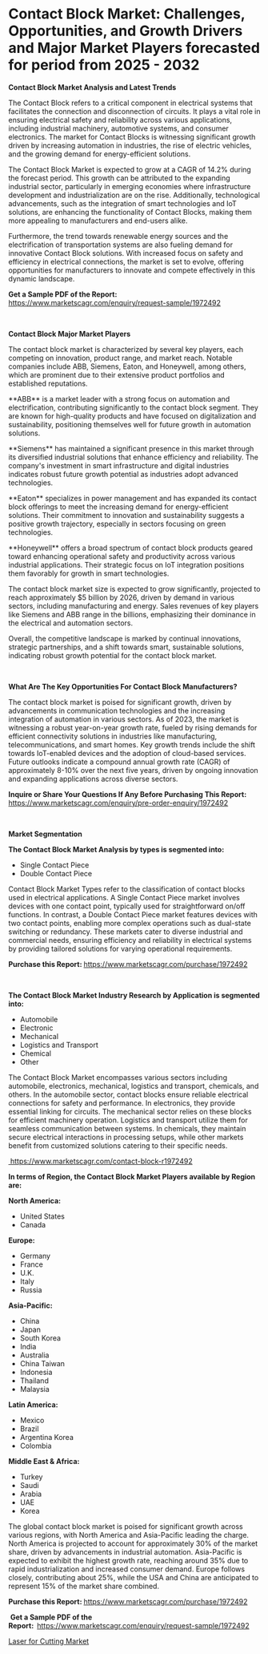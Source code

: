 <p><h1>Contact Block Market: Challenges, Opportunities, and Growth Drivers and Major Market Players forecasted for period from 2025 - 2032</h1></p><p><strong>Contact Block Market Analysis and Latest Trends</strong></p>
<p><p>The Contact Block refers to a critical component in electrical systems that facilitates the connection and disconnection of circuits. It plays a vital role in ensuring electrical safety and reliability across various applications, including industrial machinery, automotive systems, and consumer electronics. The market for Contact Blocks is witnessing significant growth driven by increasing automation in industries, the rise of electric vehicles, and the growing demand for energy-efficient solutions.</p><p>The Contact Block Market is expected to grow at a CAGR of 14.2% during the forecast period. This growth can be attributed to the expanding industrial sector, particularly in emerging economies where infrastructure development and industrialization are on the rise. Additionally, technological advancements, such as the integration of smart technologies and IoT solutions, are enhancing the functionality of Contact Blocks, making them more appealing to manufacturers and end-users alike.</p><p>Furthermore, the trend towards renewable energy sources and the electrification of transportation systems are also fueling demand for innovative Contact Block solutions. With increased focus on safety and efficiency in electrical connections, the market is set to evolve, offering opportunities for manufacturers to innovate and compete effectively in this dynamic landscape.</p></p>
<p><strong>Get a Sample PDF of the Report:&nbsp;</strong> <a href="https://www.marketscagr.com/enquiry/request-sample/1972492?utm_campaign=3019&utm_medium=2&utm_source=Github&utm_content=ia&utm_term=10042025&utm_id=contact-block">https://www.marketscagr.com/enquiry/request-sample/1972492</a></p>
<p>&nbsp;</p>
<p><strong>Contact Block Major Market Players</strong></p>
<p><p>The contact block market is characterized by several key players, each competing on innovation, product range, and market reach. Notable companies include ABB, Siemens, Eaton, and Honeywell, among others, which are prominent due to their extensive product portfolios and established reputations.</p><p>**ABB** is a market leader with a strong focus on automation and electrification, contributing significantly to the contact block segment. They are known for high-quality products and have focused on digitalization and sustainability, positioning themselves well for future growth in automation solutions.</p><p>**Siemens** has maintained a significant presence in this market through its diversified industrial solutions that enhance efficiency and reliability. The company's investment in smart infrastructure and digital industries indicates robust future growth potential as industries adopt advanced technologies.</p><p>**Eaton** specializes in power management and has expanded its contact block offerings to meet the increasing demand for energy-efficient solutions. Their commitment to innovation and sustainability suggests a positive growth trajectory, especially in sectors focusing on green technologies.</p><p>**Honeywell** offers a broad spectrum of contact block products geared toward enhancing operational safety and productivity across various industrial applications. Their strategic focus on IoT integration positions them favorably for growth in smart technologies.</p><p>The contact block market size is expected to grow significantly, projected to reach approximately $5 billion by 2026, driven by demand in various sectors, including manufacturing and energy. Sales revenues of key players like Siemens and ABB range in the billions, emphasizing their dominance in the electrical and automation sectors.</p><p>Overall, the competitive landscape is marked by continual innovations, strategic partnerships, and a shift towards smart, sustainable solutions, indicating robust growth potential for the contact block market.</p></p>
<p>&nbsp;</p>
<p><strong>What Are The Key Opportunities For Contact Block Manufacturers?</strong></p>
<p><p>The contact block market is poised for significant growth, driven by advancements in communication technologies and the increasing integration of automation in various sectors. As of 2023, the market is witnessing a robust year-on-year growth rate, fueled by rising demands for efficient connectivity solutions in industries like manufacturing, telecommunications, and smart homes. Key growth trends include the shift towards IoT-enabled devices and the adoption of cloud-based services. Future outlooks indicate a compound annual growth rate (CAGR) of approximately 8-10% over the next five years, driven by ongoing innovation and expanding applications across diverse sectors.</p></p>
<p><strong>Inquire or Share Your Questions If Any Before Purchasing This Report:</strong> <a href="https://www.marketscagr.com/enquiry/pre-order-enquiry/1972492?utm_campaign=3019&utm_medium=2&utm_source=Github&utm_content=ia&utm_term=10042025&utm_id=contact-block">https://www.marketscagr.com/enquiry/pre-order-enquiry/1972492</a></p>
<p>&nbsp;</p>
<p><strong>Market Segmentation</strong></p>
<p><strong>The Contact Block Market Analysis by types is segmented into:</strong></p>
<p><ul><li>Single Contact Piece</li><li>Double Contact Piece</li></ul></p>
<p><p>Contact Block Market Types refer to the classification of contact blocks used in electrical applications. A Single Contact Piece market involves devices with one contact point, typically used for straightforward on/off functions. In contrast, a Double Contact Piece market features devices with two contact points, enabling more complex operations such as dual-state switching or redundancy. These markets cater to diverse industrial and commercial needs, ensuring efficiency and reliability in electrical systems by providing tailored solutions for varying operational requirements.</p></p>
<p><strong>Purchase this Report:&nbsp;</strong><a href="https://www.marketscagr.com/purchase/1972492?utm_campaign=3019&utm_medium=2&utm_source=Github&utm_content=ia&utm_term=10042025&utm_id=contact-block">https://www.marketscagr.com/purchase/1972492</a></p>
<p>&nbsp;</p>
<p><strong>The Contact Block Market Industry Research by Application is segmented into:</strong></p>
<p><ul><li>Automobile</li><li>Electronic</li><li>Mechanical</li><li>Logistics and Transport</li><li>Chemical</li><li>Other</li></ul></p>
<p><p>The Contact Block Market encompasses various sectors including automobile, electronics, mechanical, logistics and transport, chemicals, and others. In the automobile sector, contact blocks ensure reliable electrical connections for safety and performance. In electronics, they provide essential linking for circuits. The mechanical sector relies on these blocks for efficient machinery operation. Logistics and transport utilize them for seamless communication between systems. In chemicals, they maintain secure electrical interactions in processing setups, while other markets benefit from customized solutions catering to their specific needs.</p></p>
<p><a href="https://www.marketscagr.com/contact-block-r1972492?utm_campaign=3019&utm_medium=2&utm_source=Github&utm_content=ia&utm_term=10042025&utm_id=contact-block">&nbsp;https://www.marketscagr.com/contact-block-r1972492</a></p>
<p><strong>In terms of Region, the Contact Block Market Players available by Region are:</strong></p>
<p>
    <p> <strong> North America: </strong>
        <ul>
            <li>United States</li>
            <li>Canada</li>
        </ul>
        </p> 
    <p> <strong> Europe: </strong>
        <ul>
            <li>Germany</li>
            <li>France</li>
            <li>U.K.</li>
            <li>Italy</li>
            <li>Russia</li>
        </ul>
        </p> 
    <p> <strong> Asia-Pacific: </strong>
        <ul>
            <li>China</li>
            <li>Japan</li>
            <li>South Korea</li>
            <li>India</li>
            <li>Australia</li>
            <li>China Taiwan</li>
            <li>Indonesia</li>
            <li>Thailand</li>
            <li>Malaysia</li>
        </ul>
        </p> 
    <p> <strong> Latin America: </strong>
        <ul>
            <li>Mexico</li>
            <li>Brazil</li>
            <li>Argentina Korea</li>
            <li>Colombia</li>
        </ul>
        </p> 
    <p> <strong> Middle East & Africa: </strong>
        <ul>
            <li>Turkey</li>
            <li>Saudi</li>
            <li>Arabia</li>
            <li>UAE</li>
            <li>Korea</li>
        </ul>
    </p>
    </p>
<p><p>The global contact block market is poised for significant growth across various regions, with North America and Asia-Pacific leading the charge. North America is projected to account for approximately 30% of the market share, driven by advancements in industrial automation. Asia-Pacific is expected to exhibit the highest growth rate, reaching around 35% due to rapid industrialization and increased consumer demand. Europe follows closely, contributing about 25%, while the USA and China are anticipated to represent 15% of the market share combined.</p></p>
<p><strong>Purchase this Report: </strong><a href="https://www.marketscagr.com/purchase/1972492?utm_campaign=3019&utm_medium=2&utm_source=Github&utm_content=ia&utm_term=10042025&utm_id=contact-block">https://www.marketscagr.com/purchase/1972492</a></p>
<p>&nbsp;<strong>Get a Sample PDF of the Report:&nbsp;&nbsp;</strong><a href="https://www.marketscagr.com/enquiry/request-sample/1972492?utm_campaign=3019&utm_medium=2&utm_source=Github&utm_content=ia&utm_term=10042025&utm_id=contact-block">https://www.marketscagr.com/enquiry/request-sample/1972492</a></p>
<p><strong></strong></p>
<p><p><a href="https://github.com/neilycalanww/Market-Research-Report-List-1/blob/main/laser-for-cutting-market.md?utm_campaign=3019&utm_medium=2&utm_source=Github&utm_content=ia&utm_term=10042025&utm_id=contact-block">Laser for Cutting Market</a></p></p>